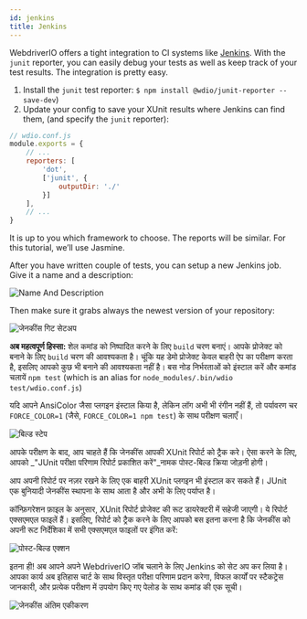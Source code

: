 ```yaml
---
id: jenkins
title: Jenkins
---
```


WebdriverIO offers a tight integration to CI systems like [Jenkins](https://jenkins-ci.org). With the `junit` reporter, you can easily debug your tests as well as keep track of your test results. The integration is pretty easy.

1. Install the `junit` test reporter: `$ npm install @wdio/junit-reporter --save-dev`)
1. Update your config to save your XUnit results where Jenkins can find them, (and specify the `junit` reporter):

```js
// wdio.conf.js
module.exports = {
    // ...
    reporters: [
        'dot',
        ['junit', {
            outputDir: './'
        }]
    ],
    // ...
}
```

It is up to you which framework to choose. The reports will be similar. For this tutorial, we’ll use Jasmine.

After you have written couple of tests, you can setup a new Jenkins job. Give it a name and a description:

![Name And Description](/img/jenkins/jobname.png "Name And Description")

Then make sure it grabs always the newest version of your repository:

![जेनकींस गिट सेटअप](/img/jenkins/gitsetup.png "जेनकींस गिट सेटअप")

**अब महत्वपूर्ण हिस्सा:** शेल कमांड को निष्पादित करने के लिए `build` चरण बनाएं। आपके प्रोजेक्ट को बनाने के लिए `build` चरण की आवश्यकता है। चूंकि यह डेमो प्रोजेक्ट केवल बाहरी ऐप का परीक्षण करता है, इसलिए आपको कुछ भी बनाने की आवश्यकता नहीं है। बस नोड निर्भरताओं को इंस्टाल करें और कमांड चलायें `npm test` (which is an alias for `node_modules/.bin/wdio test/wdio.conf.js`)

यदि आपने AnsiColor जैसा प्लगइन इंस्टाल किया है, लेकिन लॉग अभी भी रंगीन नहीं हैं, तो पर्यावरण चर `FORCE_COLOR=1` (जैसे, `FORCE_COLOR=1 npm test`) के साथ परीक्षण चलाएँ।

![बिल्ड स्टेप](/img/jenkins/runjob.png "बिल्ड स्टेप")

आपके परीक्षण के बाद, आप चाहते हैं कि जेनकींस आपकी XUnit रिपोर्ट को ट्रैक करे। ऐसा करने के लिए, आपको _"JUnit परीक्षा परिणाम रिपोर्ट प्रकाशित करें"_नामक पोस्ट-बिल्ड क्रिया जोड़नी होगी।

आप अपनी रिपोर्ट पर नज़र रखने के लिए एक बाहरी XUnit प्लगइन भी इंस्टाल कर सकते हैं। JUnit एक बुनियादी जेनकींस स्थापना के साथ आता है और अभी के लिए पर्याप्त है।

कॉन्फ़िगरेशन फ़ाइल के अनुसार, XUnit रिपोर्ट प्रोजेक्ट की रूट डायरेक्टरी में सहेजी जाएगी। ये रिपोर्ट एक्सएमएल फाइलें हैं। इसलिए, रिपोर्ट को ट्रैक करने के लिए आपको बस इतना करना है कि जेनकींस को अपनी रूट निर्देशिका में सभी एक्सएमएल फाइलों पर इंगित करें:

![पोस्ट-बिल्ड एक्शन](/img/jenkins/postjob.png "पोस्ट-बिल्ड एक्शन")

इतना ही! अब आपने अपने WebdriverIO जॉब चलाने के लिए Jenkins को सेट अप कर लिया है। आपका कार्य अब इतिहास चार्ट के साथ विस्तृत परीक्षा परिणाम प्रदान करेगा, विफल कार्यों पर स्टैकट्रेस जानकारी, और प्रत्येक परीक्षण में उपयोग किए गए पेलोड के साथ कमांड की एक सूची।

![जेनकींस अंतिम एकीकरण](/img/jenkins/final.png "जेनकींस अंतिम एकीकरण")
